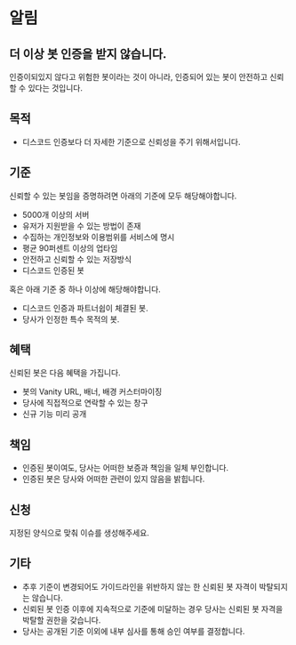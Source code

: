 # 알림

## 더 이상 봇 인증을 받지 않습니다.

인증이되있지 않다고 위험한 봇이라는 것이 아니라, 인증되어 있는 봇이 안전하고 신뢰할 수 있다는 것입니다.

## 목적

- 디스코드 인증보다 더 자세한 기준으로 신뢰성을 주기 위해서입니다.

## 기준

신뢰할 수 있는 봇임을 증명하려면 아래의 기준에 모두 해당해야합니다.

- 5000개 이상의 서버
- 유저가 지원받을 수 있는 방법이 존재
- 수집하는 개인정보와 이용범위를 서비스에 명시
- 평균 90퍼센트 이상의 업타임
- 안전하고 신뢰할 수 있는 저장방식
- 디스코드 인증된 봇

혹은 아래 기준 중 하나 이상에 해당해야합니다.

- 디스코드 인증과 파트너쉽이 체결된 봇.
- 당사가 인정한 특수 목적의 봇.

## 혜택

신뢰된 봇은 다음 혜택을 가집니다.

- 봇의 Vanity URL, 배너, 배경 커스터마이징
- 당사에 직접적으로 연락할 수 있는 창구
- 신규 기능 미리 공개

## 책임

- 인증된 봇이여도, 당사는 어떠한 보증과 책임을 일체 부인합니다.
- 인증된 봇은 당사와 어떠한 관련이 있지 않음을 밝힙니다.

## 신청

지정된 양식으로 맞춰 이슈를 생성해주세요.

## 기타

- 추후 기준이 변경되어도 가이드라인을 위반하지 않는 한 신뢰된 봇 자격이 박탈되지는 않습니다.
- 신뢰된 봇 인증 이후에 지속적으로 기준에 미달하는 경우 당사는 신뢰된 봇 자격을 박탈할 권한을 갖습니다.
- 당사는 공개된 기준 이외에 내부 심사를 통해 승인 여부를 결정합니다.
